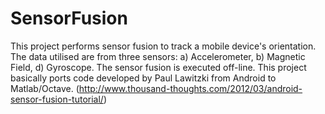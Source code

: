 # SensorFusion
This project performs sensor fusion to track a mobile device's orientation. The data utilised are from three sensors: a) Accelerometer, b) Magnetic Field, d) Gyroscope. The sensor fusion is executed off-line. This project basically ports code developed by Paul Lawitzki from Android to Matlab/Octave. (http://www.thousand-thoughts.com/2012/03/android-sensor-fusion-tutorial/)  

